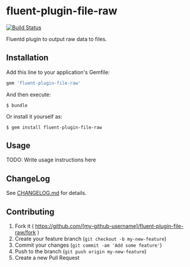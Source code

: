 # fluent-plugin-file-raw
[![Build Status](https://secure.travis-ci.org/civitaspo/fluent-plugin-file-raw.png?branch=master)](http://travis-ci.org/civitaspo/fluent-plugin-file-raw)

Fluentd plugin to output raw data to files.

## Installation

Add this line to your application's Gemfile:

```ruby
gem 'fluent-plugin-file-raw'
```

And then execute:

    $ bundle

Or install it yourself as:

    $ gem install fluent-plugin-file-raw

## Usage

TODO: Write usage instructions here

## ChangeLog

See [CHANGELOG.md](CHANGELOG.md) for details.

## Contributing

1. Fork it ( https://github.com/[my-github-username]/fluent-plugin-file-raw/fork )
2. Create your feature branch (`git checkout -b my-new-feature`)
3. Commit your changes (`git commit -am 'Add some feature'`)
4. Push to the branch (`git push origin my-new-feature`)
5. Create a new Pull Request
